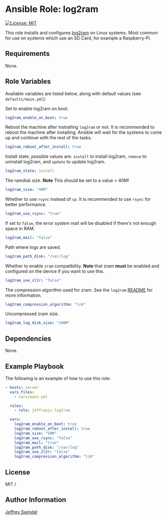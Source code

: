 # Ansible Role: log2ram

[![License: MIT](https://img.shields.io/badge/License-MIT-yellow.svg)](https://opensource.org/licenses/MIT)

This role installs and configures [log2ram](https://github.com/azlux/log2ram) on Linux systems. Most common for use on systems which use an SD Card, for example a Raspberry-Pi.

## Requirements

None.

## Role Variables

Available variables are listed below, along with default values (see `defaults/main.yml`):

Set to enable log2ram on boot.

```yaml
log2ram_enable_on_boot: true
```

Reboot the machine after instralling `log2ram` or not. It is recommended to reboot the machine after installing. Ansible will wait for the systems to come up and continue with the rest of the tasks.

```yaml
log2ram_reboot_after_install: true
```

Install state, possible values are:
`install` to install log2ram, `remove` to uninstall log2ram, and `update` to update log2ram.

```yaml
log2ram_state: install
```

The ramdisk size. **Note** This should be set to a value > 40M!

```yaml
log2ram_size: "40M"
```

Whether to use `rsync` instead of `cp`. It is recommended to use `rsync` for better performance.

```yaml
log2ram_use_rsync: "true"
```

If set to `false`, the error system mail will be disabled if there's not enough space in RAM.

```yaml
log2ram_mail: "false"
```

Path where logs are saved.

```yaml
log2ram_path_disk: "/var/log"
```

Whether to enable `zram` compatibility. **Note** that zram **must** be enabled and configured on the device if you want to use this.

```yaml
log2ram_use_zl2r: "false"
```

The compression algorithm used for zram. See the `log2ram` [README](https://github.com/azlux/log2ram#install) for more information.

```yaml
log2ram_compression_algorithm: "lz4"
```

Uncompressed zram size.

```yaml
log2ram_log_disk_size: "100M"
```

## Dependencies

None.

## Example Playbook

The following is an example of how to use this role:

```yaml
- hosts: server
  vars_files:
    - vars/main.yml

  roles:
    - role: jeffreyjs.log2ram

  vars:
    log2ram_enable_on_boot: true
    log2ram_reboot_after_install: true
    log2ram_size: "50M"
    log2ram_use_rsync: "false"
    log2ram_mail: "true"
    log2ram_path_disk: "/var/log"
    log2ram_use_zl2r: "false"
    log2ram_compression_algorithm: "lz4"
```

## License

MIT /

## Author Information

[Jeffrey Swindel](https://github.com/jeffreyjs)
